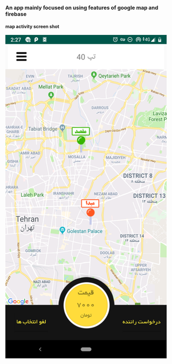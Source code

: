 ### An app mainly focused on using features of google map and firebase

#### map activity screen shot
![very good](./readme/mapSS1.png)
